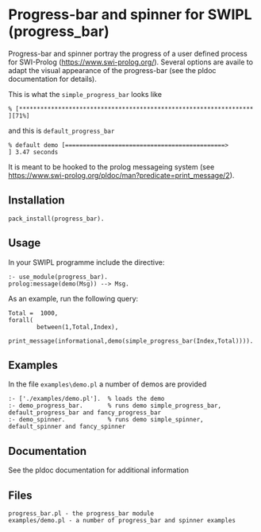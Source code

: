 # Progress-bar and spinner for SWIPL (progress_bar)

Progress-bar and spinner portray the progress of a user defined process for SWI-Prolog (https://www.swi-prolog.org/). Several options
are availe to adapt the visual appearance of the progress-bar (see the pldoc documentation for details).

This is what the `simple_progress_bar` looks like
```swipl
% [******************************************************************                                           ][71%]
```

and this is `default_progress_bar`
```swipl
% default demo [=============================================>                                          ] 3.47 seconds
```

It is meant to be hooked to the prolog messageing system (see https://www.swi-prolog.org/pldoc/man?predicate=print_message/2).


## Installation

```swipl
pack_install(progress_bar).
```
## Usage

In your SWIPL programme include the directive: 

```swipl
:- use_module(progress_bar).
prolog:message(demo(Msg)) --> Msg.
```

As an example, run the following query:

```swipl
Total =  1000,
forall(
        between(1,Total,Index),
        print_message(informational,demo(simple_progress_bar(Index,Total)))).
```

## Examples

In the file `examples\demo.pl` a number of demos are provided 

```swipl
:- ['./examples/demo.pl']. 	% loads the demo
:- demo_progress_bar.		% runs demo simple_progress_bar, default_progress_bar and fancy_progress_bar
:- demo_spinner.			% runs demo simple_spinner, default_spinner and fancy_spinner
```

## Documentation

See the pldoc documentation for additional information

## Files

```
progress_bar.pl - the progress_bar module
examples/demo.pl - a number of progress_bar and spinner examples
```

